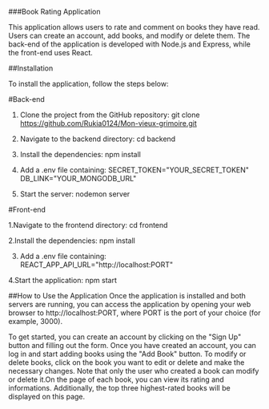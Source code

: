 ###Book Rating Application

This application allows users to rate and comment on books they have read. Users can create an account, add books, and modify or delete them. The back-end of the application is developed with Node.js and Express, while the front-end uses React.

##Installation

To install the application, follow the steps below:

#Back-end

1. Clone the project from the GitHub repository:
git clone https://github.com/Rukia0124/Mon-vieux-grimoire.git

2. Navigate to the backend directory:
cd backend

3. Install the dependencies:
npm install

4. Add a .env file containing:
SECRET_TOKEN="YOUR_SECRET_TOKEN"
DB_LINK="YOUR_MONGODB_URL"

5. Start the server:
nodemon server

#Front-end

1.Navigate to the frontend directory:
cd frontend

2.Install the dependencies:
npm install

3. Add a .env file containing:
REACT_APP_API_URL="http://localhost:PORT"

4.Start the application:
npm start

##How to Use the Application
Once the application is installed and both servers are running, you can access the application by opening your web browser to http://localhost:PORT, where PORT is the port of your choice (for example, 3000).

To get started, you can create an account by clicking on the "Sign Up" button and filling out the form. Once you have created an account, you can log in and start adding books using the "Add Book" button. To modify or delete books, click on the book you want to edit or delete and make the necessary changes. Note that only the user who created a book can modify or delete it.On the page of each book, you can view its rating and informations. Additionally, the top three highest-rated books will be displayed on this page.
